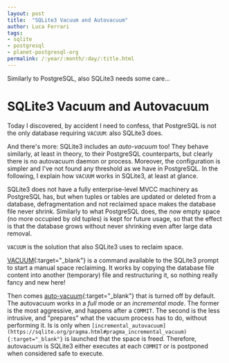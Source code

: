 ```yaml
---
layout: post
title:  "SQLite3 Vacuum and Autovacuum"
author: Luca Ferrari
tags:
- sqlite
- postgresql
- planet-postgresql-org
permalink: /:year/:month/:day/:title.html
---
```

Similarly to PostgreSQL, also SQLite3 needs some care...

# SQLite3 Vacuum and Autovacuum

Today I discovered, by accident I need to confess, that PostgreSQL is not the only database requiring `VACUUM`: also SQLite3 does.

And there's more: SQLite3 includes an *auto-vacuum* too!
They behave similarly, at least in theory, to their PostgreSQL counterparts, but clearly there is no autovacuum daemon or process. Moreover, the configuration is simpler and I've not found any threshold as we have in PostgreSQL. In the following, I explain how `VACUUM` works in SQLite3, at least at glance.

SQLite3 does not have a fully enterprise-level MVCC machinery as PostgreSQL has, but when tuples or tables are updated or deleted from a database, defragmentation and not reclaimed space makes the database file never shrink.
Similarly to what PostgreSQL does, the *now* empty space (no more occupied by old tuples) is kept for future usage, so that the effect is that the database grows without never shrinking even after large data removal.

`VACUUM` is the solution that also SQLite3 uses to reclaim space.

[VACUUM](https://sqlite.org/lang_vacuum.html){:target="_blank"} is a command available to the SQLite3 prompt to start a manual space reclaiming. It works by copying the database file content into another (temporary) file and restructuring it, so nothing really fancy and new here!

Then comes [auto-vacuum](https://sqlite.org/pragma.html#pragma_auto_vacuum){:target="_blank"} that is turned off by default. The autovacuum works in a *full* mode or an *incremental mode*. The former is the most aggressive, and happens after a `COMMIT`. The second is the less intrusive, and "prepares" what the vacuum process has to do, without performing it. Is is only when `[incremental_autovacuum](https://sqlite.org/pragma.html#pragma_incremental_vacuum){:target="_blank"}` is launched that the space is freed. Therefore, autovacuum is SQLite3 either executes at each `COMMIT` or is postponed when considered safe to execute.
